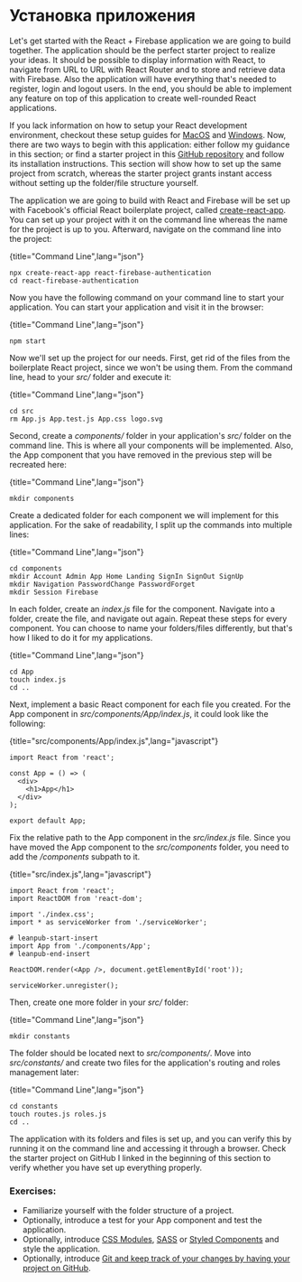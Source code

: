 # Установка приложения

Let's get started with the React + Firebase application we are going to build together. The application should be the perfect starter project to realize your ideas. It should be possible to display information with React, to navigate from URL to URL with React Router and to store and retrieve data with Firebase. Also the application will have everything that's needed to register, login and logout users. In the end, you should be able to implement any feature on top of this application to create well-rounded React applications.

If you lack information on how to setup your React development environment, checkout these setup guides for [MacOS](https://www.robinwieruch.de/react-js-macos-setup/) and [Windows](https://www.robinwieruch.de/react-js-windows-setup/). Now, there are two ways to begin with this application: either follow my guidance in this section; or find a starter project in this [GitHub repository](https://github.com/the-road-to-react-with-firebase/react-firebase-authentication-starter-kit) and follow its installation instructions. This section will show how to set up the same project from scratch, whereas the starter project grants instant access without setting up the folder/file structure yourself.

The application we are going to build with React and Firebase will be set up with Facebook's official React boilerplate project, called [create-react-app](https://github.com/facebookincubator/create-react-app). You can set up your project with it on the command line whereas the name for the project is up to you. Afterward, navigate on the command line into the project:

{title="Command Line",lang="json"}
~~~~~~~
npx create-react-app react-firebase-authentication
cd react-firebase-authentication
~~~~~~~

Now you have the following command on your command line to start your application. You can start your application and visit it in the browser:

{title="Command Line",lang="json"}
~~~~~~~
npm start
~~~~~~~

Now we'll set up the project for our needs. First, get rid of the files from the boilerplate React project, since we won't be using them. From the command line, head to your *src/* folder and execute it:

{title="Command Line",lang="json"}
~~~~~~~
cd src
rm App.js App.test.js App.css logo.svg
~~~~~~~

Second, create a *components/* folder in your application's *src/* folder on the command line. This is where all your components will be implemented. Also, the App component that you have removed in the previous step will be recreated here:

{title="Command Line",lang="json"}
~~~~~~~
mkdir components
~~~~~~~

Create a dedicated folder for each component we will implement for this application. For the sake of readability, I split up the commands into multiple lines:

{title="Command Line",lang="json"}
~~~~~~~
cd components
mkdir Account Admin App Home Landing SignIn SignOut SignUp
mkdir Navigation PasswordChange PasswordForget
mkdir Session Firebase
~~~~~~~

In each folder, create an *index.js* file for the component. Navigate into a folder, create the file, and navigate out again. Repeat these steps for every component. You can choose to name your folders/files differently, but that's how I liked to do it for my applications.

{title="Command Line",lang="json"}
~~~~~~~
cd App
touch index.js
cd ..
~~~~~~~

Next, implement a basic React component for each file you created. For the App component in *src/components/App/index.js*, it could look like the following:

{title="src/components/App/index.js",lang="javascript"}
~~~~~~~
import React from 'react';

const App = () => (
  <div>
    <h1>App</h1>
  </div>
);

export default App;
~~~~~~~

Fix the relative path to the App component in the *src/index.js* file. Since you have moved the App component to the *src/components* folder, you need to add the */components* subpath to it.

{title="src/index.js",lang="javascript"}
~~~~~~~
import React from 'react';
import ReactDOM from 'react-dom';

import './index.css';
import * as serviceWorker from './serviceWorker';

# leanpub-start-insert
import App from './components/App';
# leanpub-end-insert

ReactDOM.render(<App />, document.getElementById('root'));

serviceWorker.unregister();
~~~~~~~

Then, create one more folder in your *src/* folder:

{title="Command Line",lang="json"}
~~~~~~~
mkdir constants
~~~~~~~

The folder should be located next to *src/components/*. Move into *src/constants/*  and create two files for the application's routing and roles management later:

{title="Command Line",lang="json"}
~~~~~~~
cd constants
touch routes.js roles.js
cd ..
~~~~~~~

The application with its folders and files is set up, and you can verify this by running it on the command line and accessing it through a browser. Check the starter project on GitHub I linked in the beginning of this section to verify whether you have set up everything properly.

### Exercises:

* Familiarize yourself with the folder structure of a project.
* Optionally, introduce a test for your App component and test the application.
* Optionally, introduce [CSS Modules](https://www.robinwieruch.de/create-react-app-css-modules/), [SASS](https://www.robinwieruch.de/create-react-app-with-sass-support/) or [Styled Components](https://www.styled-components.com) and style the application.
* Optionally, introduce [Git and keep track of your changes by having your project on GitHub](https://www.robinwieruch.de/git-essential-commands/).

